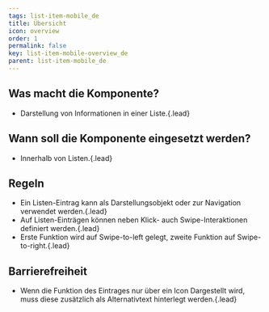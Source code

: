 ```yaml
---
tags: list-item-mobile_de
title: Übersicht
icon: overview
order: 1
permalink: false  
key: list-item-mobile-overview_de
parent: list-item-mobile_de
---
```


## Was macht die Komponente?
*   Darstellung von Informationen in einer Liste.{.lead}

## Wann soll die Komponente eingesetzt werden?
*   Innerhalb von Listen.{.lead}

## Regeln
*   Ein Listen-Eintrag kann als Darstellungsobjekt oder zur Navigation verwendet werden.{.lead}
*   Auf Listen-Einträgen können neben Klick- auch Swipe-Interaktionen definiert werden.{.lead}
*   Erste Funktion wird auf Swipe-to-left gelegt, zweite Funktion auf Swipe-to-right.{.lead}

## Barrierefreiheit
* Wenn die Funktion des Eintrages nur über ein Icon Dargestellt wird, muss diese zusätzlich als Alternativtext hinterlegt werden.{.lead}